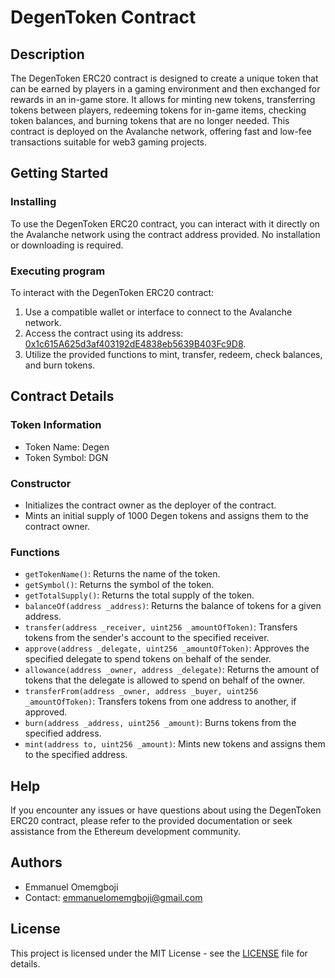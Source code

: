 # DegenToken Contract

## Description

The DegenToken ERC20 contract is designed to create a unique token that can be earned by players in a gaming environment and then exchanged for rewards in an in-game store. It allows for minting new tokens, transferring tokens between players, redeeming tokens for in-game items, checking token balances, and burning tokens that are no longer needed. This contract is deployed on the Avalanche network, offering fast and low-fee transactions suitable for web3 gaming projects.

## Getting Started

### Installing

To use the DegenToken ERC20 contract, you can interact with it directly on the Avalanche network using the contract address provided. No installation or downloading is required.

### Executing program

To interact with the DegenToken ERC20 contract:

1. Use a compatible wallet or interface to connect to the Avalanche network.
2. Access the contract using its address: [0x1c615A625d3af403192dE4838eb5639B403Fc9D8](https://testnet.snowtrace.io/address/0x1c615A625d3af403192dE4838eb5639B403Fc9D8).
3. Utilize the provided functions to mint, transfer, redeem, check balances, and burn tokens.

## Contract Details

### Token Information

- Token Name: Degen
- Token Symbol: DGN

### Constructor

- Initializes the contract owner as the deployer of the contract.
- Mints an initial supply of 1000 Degen tokens and assigns them to the contract owner.

### Functions

- `getTokenName()`: Returns the name of the token.
- `getSymbol()`: Returns the symbol of the token.
- `getTotalSupply()`: Returns the total supply of the token.
- `balanceOf(address _address)`: Returns the balance of tokens for a given address.
- `transfer(address _receiver, uint256 _amountOfToken)`: Transfers tokens from the sender's account to the specified receiver.
- `approve(address _delegate, uint256 _amountOfToken)`: Approves the specified delegate to spend tokens on behalf of the sender.
- `allowance(address _owner, address _delegate)`: Returns the amount of tokens that the delegate is allowed to spend on behalf of the owner.
- `transferFrom(address _owner, address _buyer, uint256 _amountOfToken)`: Transfers tokens from one address to another, if approved.
- `burn(address _address, uint256 _amount)`: Burns tokens from the specified address.
- `mint(address to, uint256 _amount)`: Mints new tokens and assigns them to the specified address.

## Help

If you encounter any issues or have questions about using the DegenToken ERC20 contract, please refer to the provided documentation or seek assistance from the Ethereum development community.

## Authors

- Emmanuel Omemgboji
- Contact: [emmanuelomemgboji@gmail.com](mailto:emmanuelomemgboji@gmail.com)

## License

This project is licensed under the MIT License - see the [LICENSE](LICENSE) file for details.